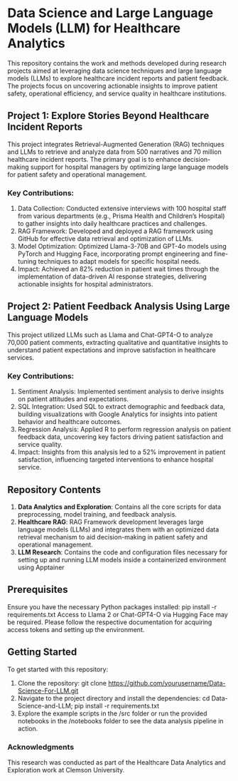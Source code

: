 # Data Science and Large Language Models (LLM) for Healthcare Analytics

This repository contains the work and methods developed during research projects aimed at leveraging data science techniques and large language models (LLMs) to explore healthcare incident reports and patient feedback. The projects focus on uncovering actionable insights to improve patient safety, operational efficiency, and service quality in healthcare institutions.

## Project 1: Explore Stories Beyond Healthcare Incident Reports

This project integrates Retrieval-Augmented Generation (RAG) techniques and LLMs to retrieve and analyze data from 500 narratives and 70 million healthcare incident reports. The primary goal is to enhance decision-making support for hospital managers by optimizing large language models for patient safety and operational management.

### Key Contributions:
1) Data Collection: Conducted extensive interviews with 100 hospital staff from various departments (e.g., Prisma Health and Children’s Hospital) to gather insights into daily healthcare practices and challenges.
2) RAG Framework: Developed and deployed a RAG framework using GitHub for effective data retrieval and optimization of LLMs.
3) Model Optimization: Optimized Llama-3-70B and GPT-4o models using PyTorch and Hugging Face, incorporating prompt engineering and fine-tuning techniques to adapt models for specific hospital needs.
4) Impact: Achieved an 82% reduction in patient wait times through the implementation of data-driven AI response strategies, delivering actionable insights for hospital administrators.

## Project 2: Patient Feedback Analysis Using Large Language Models

This project utilized LLMs such as Llama and Chat-GPT4-O to analyze 70,000 patient comments, extracting qualitative and quantitative insights to understand patient expectations and improve satisfaction in healthcare services.

### Key Contributions:
1) Sentiment Analysis: Implemented sentiment analysis to derive insights on patient attitudes and expectations.
2) SQL Integration: Used SQL to extract demographic and feedback data, building visualizations with Google Analytics for insights into patient behavior and healthcare outcomes.
3) Regression Analysis: Applied R to perform regression analysis on patient feedback data, uncovering key factors driving patient satisfaction and service quality.
4) Impact: Insights from this analysis led to a 52% improvement in patient satisfaction, influencing targeted interventions to enhance hospital service.

## Repository Contents
1) **Data Analytics and Exploration**: Contains all the core scripts for data preprocessing, model training, and feedback analysis.
2) **Healthcare RAG**: RAG Framework development leverages large language models (LLMs) and integrates them with an optimized data retrieval mechanism to aid decision-making in patient safety and operational management.
3) **LLM Research**: Contains the code and configuration files necessary for setting up and running LLM models inside a containerized environment using Apptainer

## Prerequisites
Ensure you have the necessary Python packages installed: pip install -r requirements.txt
Access to Llama 2 or Chat-GPT4-O via Hugging Face may be required. Please follow the respective documentation for acquiring access tokens and setting up the environment.

## Getting Started
To get started with this repository:

1) Clone the repository: git clone https://github.com/yourusername/Data-Science-For-LLM.git
2) Navigate to the project directory and install the dependencies: cd Data-Science-and-LLM; pip install -r requirements.txt
3) Explore the example scripts in the /src folder or run the provided notebooks in the /notebooks folder to see the data analysis pipeline in action.

### Acknowledgments
This research was conducted as part of the Healthcare Data Analytics and Exploration work at Clemson University.

